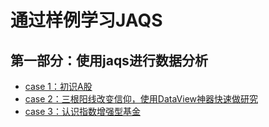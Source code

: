 # 通过样例学习JAQS

## 第一部分：使用jaqs进行数据分析

* [case 1：初识A股](case1.md)
* [case 2：三根阳线改变信仰，使用DataView神器快速做研究](case2.md)
* [case 3：认识指数增强型基金](case3.md)

